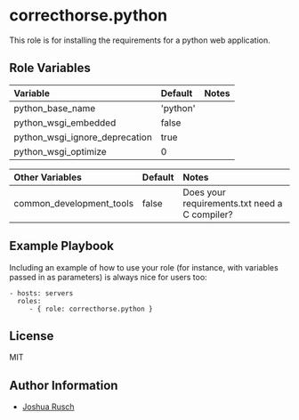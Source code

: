 correcthorse.python
=========

This role is for installing the requirements for a python web application.

Role Variables
--------------


| Variable                              | Default                       | Notes                                         |
| :---                                  | :---                          | :---                                          |
| python_base_name			| 'python'			| 						|
| python_wsgi_embedded			| false				|						|
| python_wsgi_ignore_deprecation	| true				|						|
| python_wsgi_optimize			| 0				|						|

| Other Variables                       | Default                       | Notes                                         |
| :---                                  | :---                          | :---                                          |
| common_development_tools		| false				| Does your requirements.txt need a C compiler? |

Example Playbook
----------------

Including an example of how to use your role (for instance, with variables passed in as parameters) is always nice for users too:

    - hosts: servers
      roles:
         - { role: correcthorse.python }

License
-------

MIT

Author Information
------------------

* [Joshua Rusch](https://correct.horse/)
